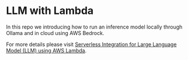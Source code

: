 # LLM with Lambda

In this repo we introducing how to run an inference model locally through Ollama and in cloud using AWS Bedrock.

For more details please visit [Serverless Integration for Large Language Model (LLM) using AWS Lambda](https://ygtqsolutions.com/learn/serverless-integration-for-large-language-model-llm-using-aws-lambda/).
